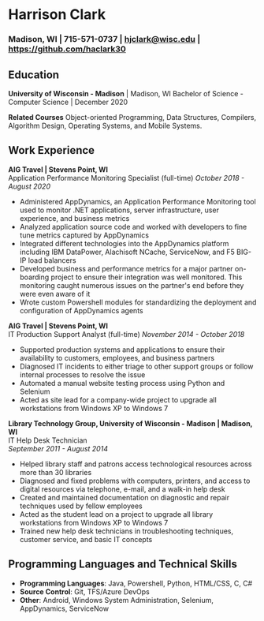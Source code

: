# Harrison Clark
### Madison, WI | 715-571-0737 | hjclark@wisc.edu | https://github.com/haclark30

## Education
**University of Wisconsin - Madison** | Madison, WI
Bachelor of Science - Computer Science  | December 2020

**Related Courses**
Object-oriented Programming, Data Structures, Compilers, Algorithm Design, Operating Systems, and Mobile Systems.

## Work Experience

**AIG Travel | Stevens Point, WI**  
Application Performance Monitoring Specialist (full-time)
*October 2018 - August 2020*
- Administered AppDynamics, an Application Performance Monitoring tool used to monitor .NET applications, server infrastructure, user experience, and business metrics
- Analyzed application source code and worked with developers to fine tune metrics captured by AppDynamics
- Integrated different technologies into the AppDynamics platform including IBM DataPower, Alachisoft NCache, ServiceNow, and F5 BIG-IP load balancers
- Developed business and performance metrics for a major partner on-boarding project to ensure their integration was well monitored. This monitoring caught numerous issues on the partner's end before they were even aware of it
- Wrote custom Powershell modules for standardizing the deployment and configuration of AppDynamics agents

**AIG Travel | Stevens Point, WI**  
IT Production Support Analyst (full-time)
*November 2014 - October 2018*
- Supported production systems and applications to ensure their availability to customers, employees, and business partners
- Diagnosed IT incidents to either triage to other support groups or follow internal processes to resolve the issue
- Automated a manual website testing process using Python and Selenium
- Acted as site lead for a company-wide project to upgrade all workstations from Windows XP to Windows 7

**Library Technology Group, University of Wisconsin - Madison | Madison, WI**  
IT Help Desk Technician  
*September 2011 - August 2014*
- Helped library staff and patrons access technological resources across more than 30 libraries
- Diagnosed and fixed problems with computers, printers, and access to digital resources via telephone, e-mail, and a walk-in help desk
- Created and maintained documentation on diagnostic and repair techniques used by fellow employees
- Acted as the student lead on a project to upgrade all library workstations from Windows XP to Windows 7
- Trained new help desk technicians in troubleshooting techniques, customer service, and basic IT concepts

## Programming Languages and Technical Skills
- **Programming Languages**: Java, Powershell, Python, HTML/CSS, C, C#
- **Source Control**: Git, TFS/Azure DevOps
- **Other**: Android, Windows System Administration, Selenium, AppDynamics, ServiceNow
